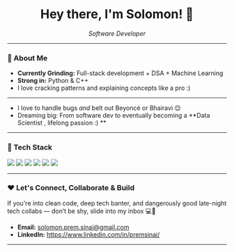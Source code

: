 <h1 align="center">Hey there, I'm Solomon! 👋</h1>

<p align="center">
  <em> Software Developer </em>
</p>

---

### 🚀 About Me

- **Currently Grinding:** Full-stack development + DSA + Machine Learning
- **Strong in:** Python & C++ 
- I love cracking patterns and explaining concepts like a pro :)

---

- I love to handle bugs *and* belt out Beyoncé or Bhairavi 😌
- Dreaming big: From software dev to eventually becoming a **Data Scientist , lifelong passion :) **

---

### 🔧 Tech Stack

<p align="left">
  <img src="https://img.shields.io/badge/Python-3776AB?style=for-the-badge&logo=python&logoColor=white"/>
  <img src="https://img.shields.io/badge/C%2B%2B-00599C?style=for-the-badge&logo=c%2B%2B&logoColor=white"/>
  <img src="https://img.shields.io/badge/PostgreSQL-4169E1?style=for-the-badge&logo=postgresql&logoColor=white"/>
  <img src="https://img.shields.io/badge/Express.js-000000?style=for-the-badge&logo=express&logoColor=white"/>
  <img src="https://img.shields.io/badge/React-61DAFB?style=for-the-badge&logo=react&logoColor=black"/>
  <img src="https://img.shields.io/badge/Node.js-339933?style=for-the-badge&logo=nodedotjs&logoColor=white"/>
</p>

---

### ❤️ Let's Connect, Collaborate & Build

If you're into clean code, deep tech banter, and dangerously good late-night tech collabs — don’t be shy, slide into my inbox 💻💌

- **Email:** solomon.prem.sinai@gmail.com  
- **LinkedIn:** https://www.linkedin.com/in/premsinai/

---
